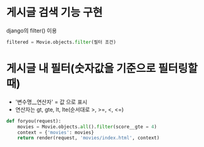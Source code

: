 # 게시글 검색 기능 구현

django의 filter() 이용

```python
filtered = Movie.objects.filter(필터 조건)
```

# 게시글 내 필터(숫자값을 기준으로 필터링할 때)

- '변수명__연산자' = 값 으로 표시
- 연산자는 gt, gte, lt, lte(순서대로 >, >=, <, <=)

```python
def foryou(request):
    movies = Movie.objects.all().filter(score__gte = 4)
    context = {'movies': movies}
    return render(request, 'movies/index.html', context)
```